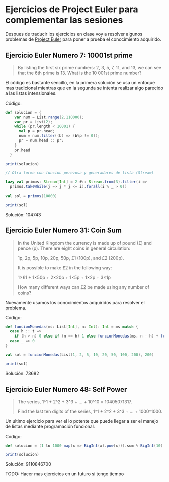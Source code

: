 # Ejercicios de Project Euler para complementar las sesiones

Despues de traducir los ejercicios en clase voy a resolver algunos problemas de [Project Euler](https://projecteuler.net/) para poner a prueba el conocimiento adquirido.

## Ejercicio Euler Numero 7: 10001st prime

>By listing the first six prime numbers: 2, 3, 5, 7, 11, and 13, we can see that the 6th prime is 13.
What is the 10 001st prime number?

El código es bastante sencillo, en la primera solución se usa un enfoque mas tradicional mientras que en la segunda se intenta realizar algo parecido a las listas intensionales.

Código:

``` Scala
def solucion = {
    var num = List.range(2,110000);
    var pr = List(2);
    while (pr.length < 10001) {
      val p = pr.head;
      num = num.filter((b) => (b%p != 0));
      pr = num.head :: pr;
    }
    pr.head
  }

print(solucion)

// Otra forma con funcion perezosa y generadores de lista (Stream)

lazy val primos: Stream[Int] = 2 #:: Stream.from(3).filter(i =>
  primos.takeWhile(j => j * j <= i).forall(i % _ > 0))

val sol = primos(10000)

print(sol)
```

Solución: 104743

## Ejercicio Euler Numero 31: Coin Sum

>In the United Kingdom the currency is made up of pound (£) and pence (p). There are eight coins in general circulation:
>
>    1p, 2p, 5p, 10p, 20p, 50p, £1 (100p), and £2 (200p).
>
>It is possible to make £2 in the following way:
>
>    1×£1 + 1×50p + 2×20p + 1×5p + 1×2p + 3×1p
>
>How many different ways can £2 be made using any number of coins?

Nuevamente usamos los conocimientos adquiridos para resolver el problema.

Código:

``` Scala
def funcionMonedas(ms: List[Int], n: Int): Int = ms match {
  case h :: t =>
    if (h > n) 0 else if (n == h) 1 else funcionMonedas(ms, n - h) + funcionMonedas(t, n)
  case _ => 0
}

val sol = funcionMonedas(List(1, 2, 5, 10, 20, 50, 100, 200), 200)

print(sol)

```

Solución: 73682


## Ejercicio Euler Numero 48: Self Power

>The series, 1^1 + 2^2 + 3^3 + ... + 10^10 = 10405071317.
>
>Find the last ten digits of the series, 1^1 + 2^2 + 3^3 + ... + 1000^1000.

Un ultimo ejercicio para ver el lo potente que puede llegar a ser el manejo de listas mediante programación funcional.

Código:

``` Scala
def solucion = (1 to 1000 map(x => BigInt(x).pow(x))).sum % BigInt(10).pow(10)

print(solucion)

```

Solución: 9110846700


TODO: Hacer mas ejercicios en un futuro si tengo tiempo